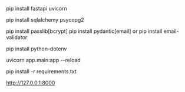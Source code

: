 pip install fastapi uvicorn
<!-- If using SQLite/PostgreSQL, install SQLAlchemy: -->
pip install sqlalchemy psycopg2
<!-- Add Security Utils (utils/security.py)
For password hashing, install bcrypt: -->
pip install passlib[bcrypt]
pip install pydantic[email] or pip install email-validator


<!-- Environment Variables (.env)
Install python-dotenv: -->
pip install python-dotenv

<!-- to run  -->
uvicorn app.main:app --reload


<!-- install all required modules -->
pip install -r requirements.txt



<!-- application run on -->
http://127.0.0.1:8000
